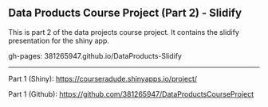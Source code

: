 ## Data Products Course Project (Part 2) - Slidify

This is part 2 of the data projects course project. It contains the slidify presentation for the shiny app.

gh-pages: 381265947.github.io/DataProducts-Slidify

---

Part 1 (Shiny): https://courseradude.shinyapps.io/project/

Part 1 (Github): https://github.com/381265947/DataProductsCourseProject